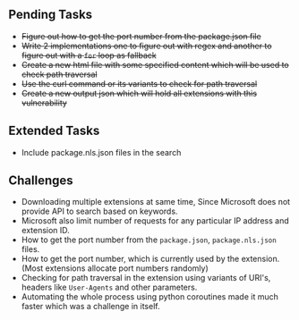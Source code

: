 ## Pending Tasks

- ~~Figure out how to get the port number from the package.json file~~
- ~~Write 2 implementations one to figure out with regex and another to figure out with a `for` loop as fallback~~
- ~~Create a new html file with some specified content which will be used to check path traversal~~
- ~~Use the curl command or its variants to check for path traversal~~
- ~~Create a new output json which will hold all extensions with this vulnerability~~


## Extended Tasks

- Include package.nls.json files in the search


## Challenges

- Downloading multiple extensions at same time, Since Microsoft does not provide API to search based on keywords.
- Microsoft also limit number of requests for any particular IP address and extension ID.
- How to get the port number from the `package.json`, `package.nls.json` files.
- How to get the port number, which is currently used by the extension. (Most extensions allocate port numbers randomly)
- Checking for path traversal in the extension using variants of URI's, headers like `User-Agents` and other parameters.
- Automating the whole process using python coroutines made it much faster which was a challenge in itself.
